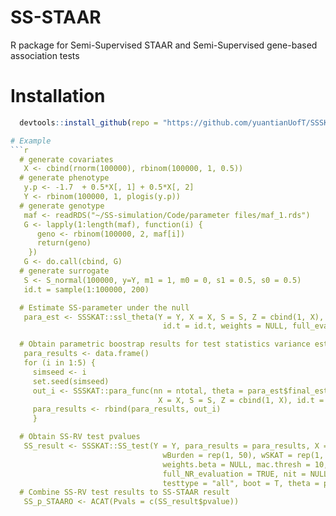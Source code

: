 # SS-STAAR
R package for Semi-Supervised STAAR and Semi-Supervised gene-based association tests

# Installation
```r
  devtools::install_github(repo = "https://github.com/yuantianUofT/SSSKAT")

# Example
```r
  # generate covariates
   X <- cbind(rnorm(100000), rbinom(100000, 1, 0.5))
  # generate phenotype
   y.p <- -1.7  + 0.5*X[, 1] + 0.5*X[, 2]
   Y <- rbinom(100000, 1, plogis(y.p))
  # generate genotype
   maf <- readRDS("~/SS-simulation/Code/parameter files/maf_1.rds")
   G <- lapply(1:length(maf), function(i) {
      geno <- rbinom(100000, 2, maf[i])
      return(geno)
    })
   G <- do.call(cbind, G)
  # generate surrogate
   S <- S_normal(100000, y=Y, m1 = 1, m0 = 0, s1 = 0.5, s0 = 0.5)
   id.t = sample(1:100000, 200)

  # Estimate SS-parameter under the null
   para_est <- SSSKAT::ssl_theta(Y = Y, X = X, S = S, Z = cbind(1, X), 
                                  id.t = id.t, weights = NULL, full_eval = TRUE, NULL_nlog_like, nit, "normal")

  # Obtain parametric boostrap results for test statistics variance estimation
   para_results <- data.frame()
   for (i in 1:5) {
     simseed <- i
     set.seed(simseed)
     out_i <- SSSKAT::para_func(nn = ntotal, theta = para_est$final_est, Y = Y,
                                 X = X, S = S, Z = cbind(1, X), id.t = id.t, distri = "normal")
     para_results <- rbind(para_results, out_i)
     }

  # Obtain SS-RV test pvalues
   SS_result <- SSSKAT::SS_test(Y = Y, para_results = para_results, X = X, G = G, S = S, id.t = id.t,
                                  wBurden = rep(1, 50), wSKAT = rep(1, 50), wACAT = rep(1, 50),
                                  weights.beta = NULL, mac.thresh = 10,
                                  full_NR_evaluation = TRUE, nit = NULL, NULL_nlog_like,
                                  testtype = "all", boot = T, theta = para_est$final_est, distri = normal)
  # Combine SS-RV test results to SS-STAAR result
   SS_p_STAARO <- ACAT(Pvals = c(SS_result$pvalue))
